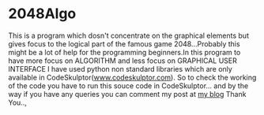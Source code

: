 2048Algo
========

This is a program which dosn't concentrate on the graphical elements but gives focus to the logical part of the famous game 2048...Probably this might be a lot of help for the programming beginners.In this program to have more focus on  ALGORITHM and less focus on GRAPHICAL USER INTERFACE I have used python non standard libraries which are only available in CodeSkulptor(www.codeskulptor.com). So to check the working of the code you have to run this souce code in CodeSkulptor... and by the way if you have any queries you can comment my post at <a href = "http://hemog007.wordpress.com/2014/07/21/beginning-with-a-game-2048/" target = "blank">my blog</a> Thank You..,
